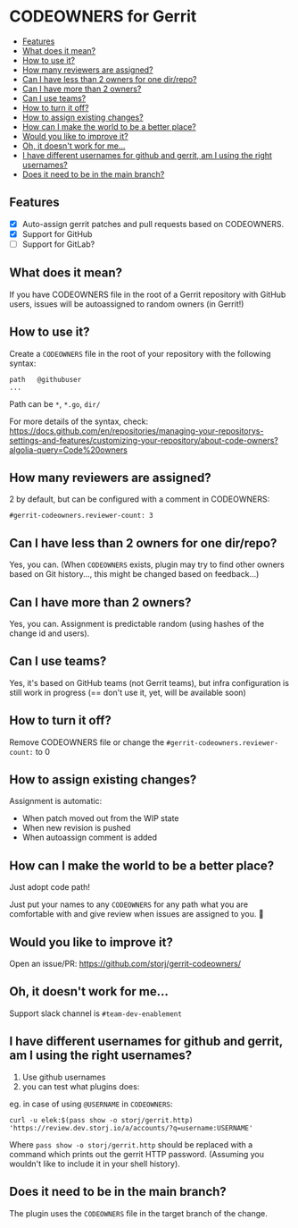 # CODEOWNERS for Gerrit

- [Features](#features)
- [What does it mean?](#what-does-it-mean-)
- [How to use it?](#how-to-use-it-)
- [How many reviewers are assigned?](#how-many-reviewers-are-assigned-)
- [Can I have less than 2 owners for one dir/repo?](#can-i-have-less-than-2-owners-for-one-dir-repo-)
- [Can I have more than 2 owners?](#can-i-have-more-than-2-owners-)
- [Can I use teams?](#can-i-use-teams-)
- [How to turn it off?](#how-to-turn-it-off-)
- [How to assign existing changes?](#how-to-assign-existing-changes-)
- [How can I make the world to be a better place?](#how-can-i-make-the-world-to-be-a-better-place-)
- [Would you like to improve it?](#would-you-like-to-improve-it-)
- [Oh, it doesn't work for me...](#oh--it-doesn-t-work-for-me)
- [I have different usernames for github and gerrit, am I using the right usernames?](#i-have-different-usernames-for-github-and-gerrit--am-i-using-the-right-usernames-)
- [Does it need to be in the main branch?](#does-it-need-to-be-in-the-main-branch-)

## Features

- [x] Auto-assign gerrit patches and pull requests based on CODEOWNERS.
- [x] Support for GitHub
- [ ] Support for GitLab?

## What does it mean?

If you have CODEOWNERS file in the root of a Gerrit repository with GitHub users, issues will be autoassigned to random owners (in Gerrit!)

## How to use it?

Create a `CODEOWNERS` file in the root of your repository with the following syntax:
```
path   @githubuser
...
```

Path can be `*`, `*.go`, `dir/`

For more details of the syntax, check:
https://docs.github.com/en/repositories/managing-your-repositorys-settings-and-features/customizing-your-repository/about-code-owners?algolia-query=Code%20owners

## How many reviewers are assigned?

2 by default, but can be configured with a comment in CODEOWNERS:

```
#gerrit-codeowners.reviewer-count: 3
```

## Can I have less than 2 owners for one dir/repo?

Yes, you can. (When `CODEOWNERS` exists, plugin may try to find other owners based on Git history..., this might be changed based on feedback...)

## Can I have more than 2 owners?

Yes, you can. Assignment is predictable random (using hashes of the change id and users).

## Can I use teams?

Yes, it's based on GitHub teams (not Gerrit teams), but infra configuration is still work in progress (== don't use it, yet, will be available soon)

## How to turn it off?

Remove CODEOWNERS file or change the `#gerrit-codeowners.reviewer-count:` to 0

## How to assign existing changes?

Assignment is automatic:

* When patch moved out from the WIP state
* When new revision is pushed
* When autoassign comment is added

## How can I make the world to be a better place?

Just adopt code path!

Just put your names to any `CODEOWNERS` for any path what you are comfortable with and give review when issues are assigned to you. :pray:

## Would you like to improve it?

Open an issue/PR: https://github.com/storj/gerrit-codeowners/

## Oh, it doesn't work for me...

Support slack channel is `#team-dev-enablement`

## I have different usernames for github and gerrit, am I using the right usernames?

1. Use github usernames
2. you can test what plugins does:

eg. in case of using `@USERNAME` in `CODEOWNERS`:
```
curl -u elek:$(pass show -o storj/gerrit.http) 'https://review.dev.storj.io/a/accounts/?q=username:USERNAME' 
```
Where `pass show -o storj/gerrit.http` should be replaced with a command which prints out the gerrit HTTP password. (Assuming you wouldn't like to include it in your shell history).

## Does it need to be in the main branch?

The plugin uses the `CODEOWNERS` file in the target branch of the change.
